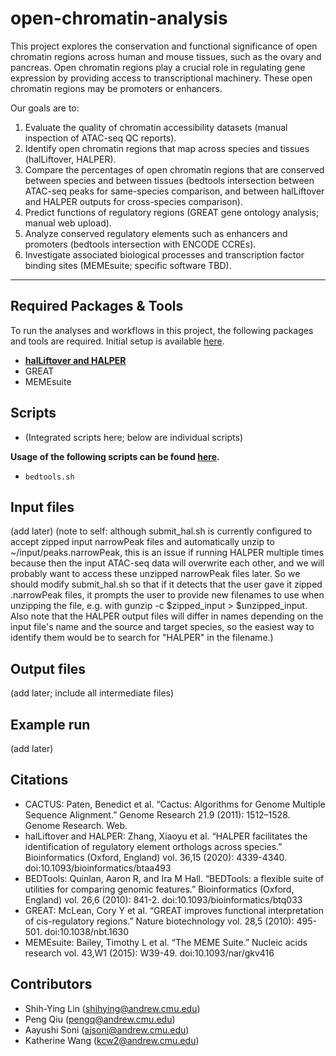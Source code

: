 # open-chromatin-analysis

This project explores the conservation and functional significance of open chromatin regions across human and mouse tissues, such as the ovary and pancreas. Open chromatin regions play a crucial role in regulating gene expression by providing access to transcriptional machinery. These open chromatin regions may be promoters or enhancers. 

Our goals are to:  
1. Evaluate the quality of chromatin accessibility datasets (manual inspection of ATAC-seq QC reports).
2. Identify open chromatin regions that map across species and tissues (halLiftover, HALPER).
3. Compare the percentages of open chromatin regions that are conserved between species and between tissues (bedtools intersection between ATAC-seq peaks for same-species comparison, and between halLiftover and HALPER outputs for cross-species comparison).
4. Predict functions of regulatory regions (GREAT gene ontology analysis; manual web upload).
5. Analyze conserved regulatory elements such as enhancers and promoters (bedtools intersection with ENCODE CCREs).
6. Investigate associated biological processes and transcription factor binding sites (MEMEsuite; specific software TBD).

---

## Required Packages & Tools
To run the analyses and workflows in this project, the following packages and tools are required. Initial setup is available [here](setup/README.md). 

- **[halLiftover and HALPER](https://github.com/pfenninglab/halLiftover-postprocessing.git)**
- GREAT
- MEMEsuite

## Scripts
- (Integrated scripts here; below are individual scripts)

**Usage of the following scripts can be found [here](setup/SCRIPTS.md).**
- `bedtools.sh`

## Input files
(add later)
(note to self: although submit_hal.sh is currently configured to accept zipped input narrowPeak files and automatically unzip to ~/input/peaks.narrowPeak, this is an issue if running HALPER multiple times because then the input ATAC-seq data will overwrite each other, and we will probably want to access these unzipped narrowPeak files later. So we should modify submit_hal.sh so that if it detects that the user gave it zipped .narrowPeak files, it prompts the user to provide new filenames to use when unzipping the file, e.g. with gunzip -c $zipped_input > $unzipped_input. Also note that the HALPER output files will differ in names depending on the input file's name and the source and target species, so the easiest way to identify them would be to search for "HALPER" in the filename.)
 

## Output files
(add later; include all intermediate files)

## Example run
(add later)

## Citations
* CACTUS: Paten, Benedict et al. “Cactus: Algorithms for Genome Multiple Sequence Alignment.” Genome Research 21.9 (2011): 1512–1528. Genome Research. Web.
* halLiftover and HALPER: Zhang, Xiaoyu et al. “HALPER facilitates the identification of regulatory element orthologs across species.” Bioinformatics (Oxford, England) vol. 36,15 (2020): 4339-4340. doi:10.1093/bioinformatics/btaa493
* BEDTools: Quinlan, Aaron R, and Ira M Hall. “BEDTools: a flexible suite of utilities for comparing genomic features.” Bioinformatics (Oxford, England) vol. 26,6 (2010): 841-2. doi:10.1093/bioinformatics/btq033
* GREAT: McLean, Cory Y et al. “GREAT improves functional interpretation of cis-regulatory regions.” Nature biotechnology vol. 28,5 (2010): 495-501. doi:10.1038/nbt.1630
* MEMEsuite: Bailey, Timothy L et al. “The MEME Suite.” Nucleic acids research vol. 43,W1 (2015): W39-49. doi:10.1093/nar/gkv416

## Contributors
* Shih-Ying Lin (shihying@andrew.cmu.edu)
* Peng Qiu (pengq@andrew.cmu.edu)
* Aayushi Soni (ajsoni@andrew.cmu.edu)
* Katherine Wang (kcw2@andrew.cmu.edu)
